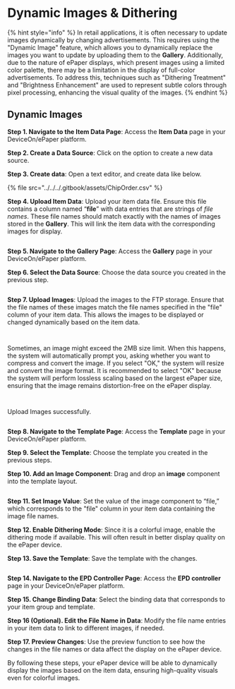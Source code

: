# Dynamic Images & Dithering

{% hint style="info" %}
In retail applications, it is often necessary to update images dynamically by changing advertisements. This requires using the "Dynamic Image" feature, which allows you to dynamically replace the images you want to update by uploading them to the **Gallery**. Additionally, due to the nature of ePaper displays, which present images using a limited color palette, there may be a limitation in the display of full-color advertisements. To address this, techniques such as "Dithering Treatment" and "Brightness Enhancement" are used to represent subtle colors through pixel processing, enhancing the visual quality of the images.
{% endhint %}

## Dynamic Images

**Step 1. Navigate to the Item Data Page**: Access the **Item Data** page in your DeviceOn/ePaper platform.

**Step 2. Create a Data Source**: Click on the option to create a new data source.

**Step 3. Create data**: Open a text editor, and create data like below.

{% file src="../../../.gitbook/assets/ChipOrder.csv" %}

**Step 4. Upload Item Data**: Upload your item data file. Ensure this file contains a column named “**file**” with data entries that are strings of _file names_. These file names should match exactly with the names of images stored in the **Gallery**. This will link the item data with the corresponding images for display.

<figure><img src="../../../.gitbook/assets/image (25).png" alt=""><figcaption></figcaption></figure>

**Step 5. Navigate to the Gallery Page**: Access the **Gallery** page in your DeviceOn/ePaper platform.

**Step 6. Select the Data Source**: Choose the data source you created in the previous step.

<figure><img src="../../../.gitbook/assets/image (348).png" alt=""><figcaption></figcaption></figure>

**Step 7. Upload Images**: Upload the images to the FTP storage. Ensure that the file names of these images match the file names specified in the "file" column of your item data. This allows the images to be displayed or changed dynamically based on the item data.

<figure><img src="../../../.gitbook/assets/image (349).png" alt=""><figcaption></figcaption></figure>

<figure><img src="../../../.gitbook/assets/image (350).png" alt=""><figcaption></figcaption></figure>

Sometimes, an image might exceed the 2MB size limit. When this happens, the system will automatically prompt you, asking whether you want to compress and convert the image. If you select "OK," the system will resize and convert the image format. It is recommended to select "OK" because the system will perform lossless scaling based on the largest ePaper size, ensuring that the image remains distortion-free on the ePaper display.

<figure><img src="../../../.gitbook/assets/image (351).png" alt=""><figcaption></figcaption></figure>

<figure><img src="../../../.gitbook/assets/image (352).png" alt=""><figcaption></figcaption></figure>

Upload Images successfully.

<figure><img src="../../../.gitbook/assets/image (353).png" alt=""><figcaption></figcaption></figure>

**Step 8. Navigate to the Template Page**: Access the **Template** page in your DeviceOn/ePaper platform.

**Step 9. Select the Template**: Choose the template you created in the previous steps.

**Step 10. Add an Image Component**: Drag and drop an **image** component into the template layout.

<figure><img src="../../../.gitbook/assets/image (61).png" alt=""><figcaption></figcaption></figure>

**Step 11. Set Image Value**: Set the value of the image component to “file,” which corresponds to the "file" column in your item data containing the image file names.

**Step 12. Enable Dithering Mode**: Since it is a colorful image, enable the dithering mode if available. This will often result in better display quality on the ePaper device.

**Step 13. Save the Template**: Save the template with the changes.

<figure><img src="../../../.gitbook/assets/image (62).png" alt=""><figcaption></figcaption></figure>

**Step 14. Navigate to the EPD Controller Page**: Access the **EPD controller** page in your DeviceOn/ePaper platform.

**Step 15. Change Binding Data**: Select the binding data that corresponds to your item group and template.

**Step 16 (Optional). Edit the File Name in Data**: Modify the file name entries in your item data to link to different images, if needed.

**Step 17. Preview Changes**: Use the preview function to see how the changes in the file names or data affect the display on the ePaper device.

By following these steps, your ePaper device will be able to dynamically display the images based on the item data, ensuring high-quality visuals even for colorful images.

<figure><img src="../../../.gitbook/assets/image (63).png" alt=""><figcaption></figcaption></figure>

